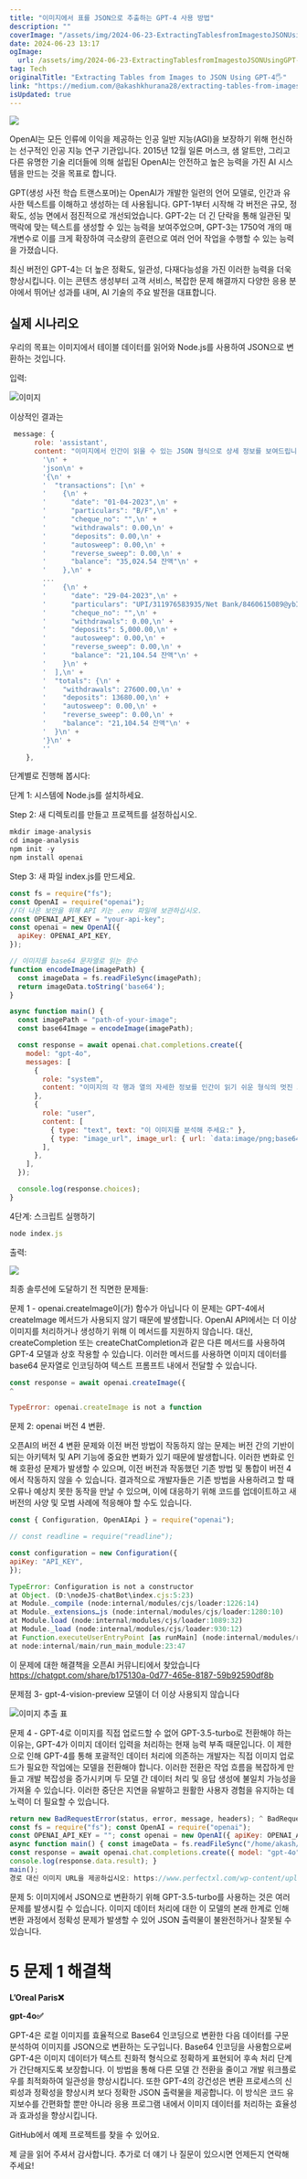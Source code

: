 ```yaml
---
title: "이미지에서 표를 JSON으로 추출하는 GPT-4 사용 방법"
description: ""
coverImage: "/assets/img/2024-06-23-ExtractingTablesfromImagestoJSONUsingGPT-4_0.png"
date: 2024-06-23 13:17
ogImage: 
  url: /assets/img/2024-06-23-ExtractingTablesfromImagestoJSONUsingGPT-4_0.png
tag: Tech
originalTitle: "Extracting Tables from Images to JSON Using GPT-4🖐️"
link: "https://medium.com/@akashkhurana28/extracting-tables-from-images-to-json-using-gpt-4-%EF%B8%8F-2a2cbbbf1773"
isUpdated: true
---
```





<img src="/assets/img/2024-06-23-ExtractingTablesfromImagestoJSONUsingGPT-4_0.png" />

OpenAI는 모든 인류에 이익을 제공하는 인공 일반 지능(AGI)을 보장하기 위해 헌신하는 선구적인 인공 지능 연구 기관입니다. 2015년 12월 일론 머스크, 샘 알트만, 그리고 다른 유명한 기술 리더들에 의해 설립된 OpenAI는 안전하고 높은 능력을 가진 AI 시스템을 만드는 것을 목표로 합니다.

GPT(생성 사전 학습 트랜스포머)는 OpenAI가 개발한 일련의 언어 모델로, 인간과 유사한 텍스트를 이해하고 생성하는 데 사용됩니다. GPT-1부터 시작해 각 버전은 규모, 정확도, 성능 면에서 점진적으로 개선되었습니다. GPT-2는 더 긴 단락을 통해 일관된 및 맥락에 맞는 텍스트를 생성할 수 있는 능력을 보여주었으며, GPT-3는 1750억 개의 매개변수로 이를 크게 확장하여 극소량의 훈련으로 여러 언어 작업을 수행할 수 있는 능력을 가졌습니다.

최신 버전인 GPT-4는 더 높은 정확도, 일관성, 다재다능성을 가진 이러한 능력을 더욱 향상시킵니다. 이는 콘텐츠 생성부터 고객 서비스, 복잡한 문제 해결까지 다양한 응용 분야에서 뛰어난 성과를 내며, AI 기술의 주요 발전을 대표합니다.

<div class="content-ad"></div>

## 실제 시나리오

우리의 목표는 이미지에서 테이블 데이터를 읽어와 Node.js를 사용하여 JSON으로 변환하는 것입니다.

입력:

![이미지](/assets/img/2024-06-23-ExtractingTablesfromImagestoJSONUsingGPT-4_1.png)

<div class="content-ad"></div>

이상적인 결과는

```js
 message: {
      role: 'assistant',
      content: "이미지에서 인간이 읽을 수 있는 JSON 형식으로 상세 정보를 보여드립니다:\n" +
        '\n' +
        'json\n' +
        '{\n' +
        '  "transactions": [\n' +
        '    {\n' +
        '      "date": "01-04-2023",\n' +
        '      "particulars": "B/F",\n' +
        '      "cheque_no": "",\n' +
        '      "withdrawals": 0.00,\n' +
        '      "deposits": 0.00,\n' +
        '      "autosweep": 0.00,\n' +
        '      "reverse_sweep": 0.00,\n' +
        '      "balance": "35,024.54 잔액"\n' +
        '    },\n' +
        ...
        '    {\n' +
        '      "date": "29-04-2023",\n' +
        '      "particulars": "UPI/311976583935/Net Bank/8460615089@ybI/Karur Vysya",\n' +
        '      "cheque_no": "",\n' +
        '      "withdrawals": 0.00,\n' +
        '      "deposits": 5,000.00,\n' +
        '      "autosweep": 0.00,\n' +
        '      "reverse_sweep": 0.00,\n' +
        '      "balance": "21,104.54 잔액"\n' +
        '    }\n' +
        '  ],\n' +
        '  "totals": {\n' +
        '    "withdrawals": 27600.00,\n' +
        '    "deposits": 13680.00,\n' +
        '    "autosweep": 0.00,\n' +
        '    "reverse_sweep": 0.00,\n' +
        '    "balance": "21,104.54 잔액"\n' +
        '  }\n' +
        '}\n' +
        ''
    },
```

단계별로 진행해 봅시다:

단계 1: 시스템에 Node.js를 설치하세요.

<div class="content-ad"></div>

Step 2: 새 디렉토리를 만들고 프로젝트를 설정하십시오.

```js
mkdir image-analysis
cd image-analysis
npm init -y
npm install openai
```

Step 3: 새 파일 index.js를 만드세요.

```js
const fs = require("fs");
const OpenAI = require("openai");
//더 나은 보안을 위해 API 키는 .env 파일에 보관하십시오.
const OPENAI_API_KEY = "your-api-key";
const openai = new OpenAI({
  apiKey: OPENAI_API_KEY,
});

// 이미지를 base64 문자열로 읽는 함수
function encodeImage(imagePath) {
  const imageData = fs.readFileSync(imagePath);
  return imageData.toString('base64');
}

async function main() {
  const imagePath = "path-of-your-image";
  const base64Image = encodeImage(imagePath);

  const response = await openai.chat.completions.create({
    model: "gpt-4o", 
    messages: [
      {
        role: "system",
        content: "이미지의 각 행과 열의 자세한 정보를 인간이 읽기 쉬운 형식의 멋진 JSON 형식으로 공유해 주세요.",
      },
      {
        role: "user",
        content: [
          { type: "text", text: "이 이미지를 분석해 주세요:" },
          { type: "image_url", image_url: { url: `data:image/png;base64,${base64Image}` } },
        ],
      },
    ],
  });

  console.log(response.choices);
}
```

<div class="content-ad"></div>

4단계: 스크립트 실행하기

```js
node index.js
```

출력:

<img src="/assets/img/2024-06-23-ExtractingTablesfromImagestoJSONUsingGPT-4_2.png" />

<div class="content-ad"></div>

최종 솔루션에 도달하기 전 직면한 문제들:

문제 1 - openai.createImage이(가) 함수가 아닙니다
이 문제는 GPT-4에서 createImage 메서드가 사용되지 않기 때문에 발생합니다. OpenAI API에서는 더 이상 이미지를 처리하거나 생성하기 위해 이 메서드를 지원하지 않습니다. 대신, createCompletion 또는 createChatCompletion과 같은 다른 메서드를 사용하여 GPT-4 모델과 상호 작용할 수 있습니다. 이러한 메서드를 사용하면 이미지 데이터를 base64 문자열로 인코딩하여 텍스트 프롬프트 내에서 전달할 수 있습니다.

```js
const response = await openai.createImage({
^

TypeError: openai.createImage is not a function
```

문제 2: openai 버전 4 변환.

<div class="content-ad"></div>

오픈AI의 버전 4 변환 문제와 이전 버전 방법이 작동하지 않는 문제는 버전 간의 기반이 되는 아키텍처 및 API 기능에 중요한 변화가 있기 때문에 발생합니다. 이러한 변화로 인해 호환성 문제가 발생할 수 있으며, 이전 버전과 작동했던 기존 방법 및 통합이 버전 4에서 작동하지 않을 수 있습니다. 결과적으로 개발자들은 기존 방법을 사용하려고 할 때 오류나 예상치 못한 동작을 만날 수 있으며, 이에 대응하기 위해 코드를 업데이트하고 새 버전의 사양 및 모범 사례에 적응해야 할 수도 있습니다.

```js
const { Configuration, OpenAIApi } = require("openai");

// const readline = require("readline");

const configuration = new Configuration({
apiKey: "API_KEY",
});

TypeError: Configuration is not a constructor
at Object. (D:\nodeJS-chatBot\index.cjs:5:23)
at Module._compile (node:internal/modules/cjs/loader:1226:14)
at Module._extensions…js (node:internal/modules/cjs/loader:1280:10)
at Module.load (node:internal/modules/cjs/loader:1089:32)
at Module._load (node:internal/modules/cjs/loader:930:12)
at Function.executeUserEntryPoint [as runMain] (node:internal/modules/run_main:81:12)
at node:internal/main/run_main_module:23:47
```

이 문제에 대한 해결책을 오픈AI 커뮤니티에서 찾았습니다
https://chatgpt.com/share/b175130a-0d77-465e-8187-59b92590df8b

문제점 3- gpt-4-vision-preview 모델이 더 이상 사용되지 않습니다

<div class="content-ad"></div>


![이미지 추출 표](/assets/img/2024-06-23-ExtractingTablesfromImagestoJSONUsingGPT-4_3.png)

문제 4 - GPT-4로 이미지를 직접 업로드할 수 없어 GPT-3.5-turbo로 전환해야 하는 이유는, GPT-4가 이미지 데이터 입력을 처리하는 현재 능력 부족 때문입니다. 이 제한으로 인해 GPT-4를 통해 포괄적인 데이터 처리에 의존하는 개발자는 직접 이미지 업로드가 필요한 작업에는 모델을 전환해야 합니다. 이러한 전환은 작업 흐름을 복잡하게 만들고 개발 복잡성을 증가시키며 두 모델 간 데이터 처리 및 응답 생성에 불일치 가능성을 가져올 수 있습니다. 이러한 중단은 지연을 유발하고 원활한 사용자 경험을 유지하는 데 노력이 더 필요할 수 있습니다.

```js
return new BadRequestError(status, error, message, headers); ^ BadRequestError: 400 'image'가 잘못된 값입니다. 지원되는 값은 'text', 'image_url', 'audio_url'입니다.
const fs = require("fs"); const OpenAI = require("openai");
const OPENAI_API_KEY = ""; const openai = new OpenAI({ apiKey: OPENAI_API_KEY, });
async function main() { const imageData = fs.readFileSync("/home/akash/Downloads/test.png");
const response = await openai.chat.completions.create({ model: "gpt-4o", instructions: "이미지의 각 행과 열에 대한 자세한 정보를 아름답게 JSON 형식으로 공유해주세요.", messages: [ { role: "user", content: [ { type: "text", text: "이 이미지를 분석해주세요:" }, { type: "image", image: imageData }, ], }, ], });
console.log(response.data.result); }
main();
경로 대신 이미지 URL을 제공하십시오: https://www.perfectxl.com/wp-content/uploads/2020/07/pivot-table-excel-source-data.png.webp
```

문제 5: 이미지에서 JSON으로 변환하기 위해 GPT-3.5-turbo를 사용하는 것은 여러 문제를 발생시킬 수 있습니다. 이미지 데이터 처리에 대한 이 모델의 본래 한계로 인해 변환 과정에서 정확성 문제가 발생할 수 있어 JSON 출력물이 불완전하거나 잘못될 수 있습니다.


<div class="content-ad"></div>

# 5 문제 1 해결책

**L’Oreal Paris❌**

**gpt-4o✅**

GPT-4은 로컬 이미지를 효율적으로 Base64 인코딩으로 변환한 다음 데이터를 구문 분석하여 이미지를 JSON으로 변환하는 도구입니다. Base64 인코딩을 사용함으로써 GPT-4은 이미지 데이터가 텍스트 친화적 형식으로 정확하게 표현되어 후속 처리 단계가 간단해지도록 보장합니다. 이 방법을 통해 다른 모델 간 전환을 줄이고 개발 워크플로우를 최적화하여 일관성을 향상시킵니다. 또한 GPT-4의 강건성은 변환 프로세스의 신뢰성과 정확성을 향상시켜 보다 정확한 JSON 출력물을 제공합니다. 이 방식은 코드 유지보수를 간편화할 뿐만 아니라 응용 프로그램 내에서 이미지 데이터를 처리하는 효율성과 효과성을 향상시킵니다.

<div class="content-ad"></div>

GitHub에서 예제 프로젝트를 찾을 수 있어요.

제 글을 읽어 주셔서 감사합니다. 추가로 더 얘기 나 질문이 있으시면 언제든지 연락해 주세요!